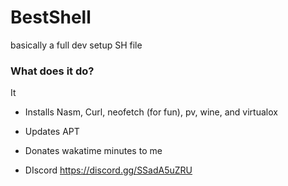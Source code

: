 # BestShell
basically a full dev setup SH file
### What does it do?
It
+ Installs Nasm, Curl, neofetch (for fun), pv, wine, and virtualox
+ Updates APT
+ Donates wakatime minutes to me

+ DIscord
https://discord.gg/SSadA5uZRU